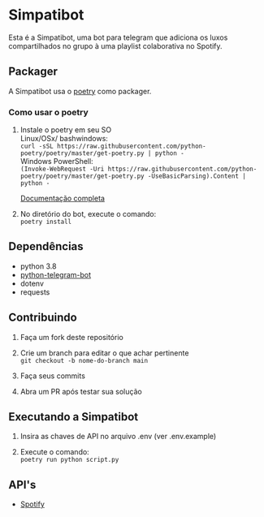 # Simpatibot

Esta é a Simpatibot, uma bot para telegram que adiciona os luxos compartilhados no grupo à uma playlist colaborativa no Spotify.

## Packager

A Simpatibot usa o [poetry](https://python-poetry.org/) como packager.  

### Como usar o poetry

1. Instale o poetry em seu SO  
   Linux/OSx/ bashwindows:  
   `curl -sSL https://raw.githubusercontent.com/python-poetry/poetry/master/get-poetry.py | python -`  
   Windows PowerShell:  
   `(Invoke-WebRequest -Uri https://raw.githubusercontent.com/python-poetry/poetry/master/get-poetry.py -UseBasicParsing).Content | python -`  

   [Documentação completa](https://python-poetry.org/docs/)

2. No diretório do bot, execute o comando:  
   `poetry install`

## Dependências

- python 3.8  
- [python-telegram-bot](https://github.com/python-telegram-bot/python-telegram-bot)
- dotenv
- requests

## Contribuindo

1. Faça um fork deste repositório

2. Crie um branch para editar o que achar pertinente  
    `git checkout -b nome-do-branch main`

3. Faça seus commits

4. Abra um PR após testar sua solução

## Executando a Simpatibot

1. Insira as chaves de API no arquivo .env (ver .env.example)

2. Execute o comando:  
`poetry run python script.py`

## API's

- [Spotify](https://developer.spotify.com/documentation/)